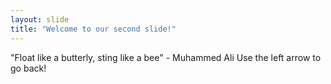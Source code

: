 ```yaml
---
layout: slide
title: "Welcome to our second slide!"
---
```

"Float like a butterly, sting like a bee" - Muhammed Ali
Use the left arrow to go back!
